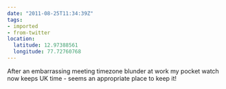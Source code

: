 ```yaml
---
date: "2011-08-25T11:34:39Z"
tags:
- imported
- from-twitter
location:
  latitude: 12.97388561
  longitude: 77.72760768
---
```

After an embarrassing meeting timezone blunder at work my pocket watch now keeps UK time - seems an appropriate place to keep it!
